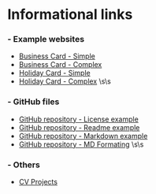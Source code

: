 # Informational links

### - Example websites
  -  [Business Card - Simple](https://www.freelogoservices.com/business-cards/step2)
  -  [Business Card - Complex](https://www.canva.com/design/play?category=tACZCsHw0pA&referrer=business-cards-landing-page&utm_source=onboarding)  
  -  [Holiday Card - Simple](https://www.befunky.com/create/card-maker/)
  -  [Holiday Card - Complex](https://plus.smilebox.com)
\s\s
### - GitHub files  
  -  [GitHub repository - License example](https://github.com/github/choosealicense.com/blob/gh-pages/LICENSE.md)
  -  [GitHub repository - Readme example](https://github.com/github/choosealicense.com/blob/gh-pages/README.md)
  -  [GitHub repository - Markdown example](https://gist.github.com/nicolasdao/a7adda51f2f185e8d2700e1573d8a633#file-open_source_licenses-md)
  -  [GitHub repository - MD Formating](https://github.com/github/choosealicense.com/blob/gh-pages/README.md)
\s\s
### - Others
  -  [CV Projects](https://profs.info.uaic.ro/~vcosmin/proiectetw)
